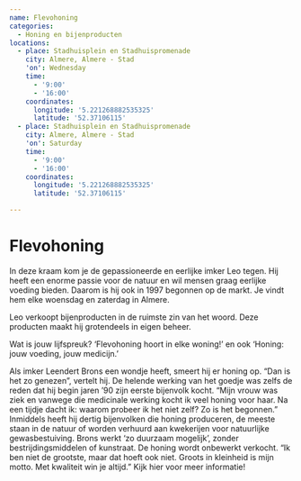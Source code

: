 ```yaml
---
name: Flevohoning
categories:
  - Honing en bijenproducten
locations:
  - place: Stadhuisplein en Stadhuispromenade
    city: Almere, Almere - Stad
    'on': Wednesday
    time:
      - '9:00'
      - '16:00'
    coordinates:
      longitude: '5.221268882535325'
      latitude: '52.37106115'
  - place: Stadhuisplein en Stadhuispromenade
    city: Almere, Almere - Stad
    'on': Saturday
    time:
      - '9:00'
      - '16:00'
    coordinates:
      longitude: '5.221268882535325'
      latitude: '52.37106115'

---
```


# Flevohoning

In deze kraam kom je de gepassioneerde en eerlijke imker Leo tegen. Hij heeft een enorme passie voor de natuur en wil mensen graag eerlijke voeding bieden. Daarom is hij ook in 1997 begonnen op de markt. Je vindt hem elke woensdag en zaterdag in Almere.

Leo verkoopt bijenproducten in de ruimste zin van het woord. Deze producten maakt hij grotendeels in eigen beheer.

Wat is jouw lijfspreuk?
‘Flevohoning hoort in elke woning!’ en ook ‘Honing: jouw voeding, jouw medicijn.’

Als imker Leendert Brons een wondje heeft, smeert hij er honing op. “Dan is het zo genezen”, vertelt hij. De helende werking van het goedje was zelfs de reden dat hij begin jaren ’90 zijn eerste bijenvolk kocht. “Mijn vrouw was ziek en vanwege die medicinale werking kocht ik veel honing voor haar. Na een tijdje dacht ik: waarom probeer ik het niet zelf? Zo is het begonnen.” Inmiddels heeft hij dertig bijenvolken die honing produceren, de meeste staan in de natuur of worden verhuurd aan kwekerijen voor natuurlijke gewasbestuiving. Brons werkt ‘zo duurzaam mogelijk’, zonder bestrijdingsmiddelen of kunstraat. De honing wordt onbewerkt verkocht. “Ik ben niet de grootste, maar dat hoeft ook niet. Groots in kleinheid is mijn motto. Met kwaliteit win je altijd.” Kijk hier voor meer informatie!